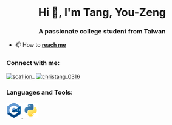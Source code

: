 <h1 align="center">Hi 👋, I'm Tang, You-Zeng</h1>
<h3 align="center">A passionate college student from Taiwan</h3>

- 📫 How to **[reach me](https://linktr.ee/christang)**

<h3 align="left">Connect with me:</h3>
<p align="left">
<a href="https://twitter.com/sca1lion_" target="blank"><img align="center" src="https://raw.githubusercontent.com/rahuldkjain/github-profile-readme-generator/master/src/images/icons/Social/twitter.svg" alt="sca1lion_" height="30" width="40" /></a>
<a href="https://instagram.com/christang_0316" target="blank"><img align="center" src="https://raw.githubusercontent.com/rahuldkjain/github-profile-readme-generator/master/src/images/icons/Social/instagram.svg" alt="christang_0316" height="30" width="40" /></a>
</p>

<h3 align="left">Languages and Tools:</h3>
<p align="left"> <a href="https://www.w3schools.com/cpp/" target="_blank" rel="noreferrer"> <img src="https://raw.githubusercontent.com/devicons/devicon/master/icons/cplusplus/cplusplus-original.svg" alt="cplusplus" width="40" height="40"/> </a> <a href="https://www.python.org" target="_blank" rel="noreferrer"> <img src="https://raw.githubusercontent.com/devicons/devicon/master/icons/python/python-original.svg" alt="python" width="40" height="40"/> </a> </p>
